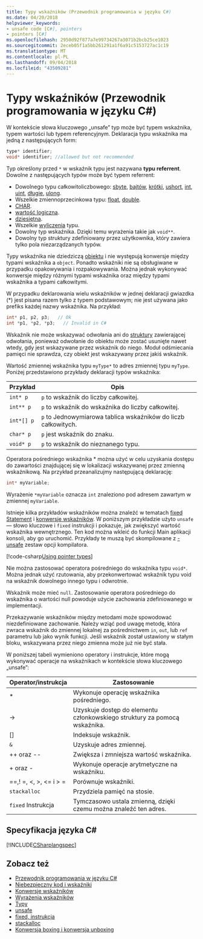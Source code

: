 ```yaml
---
title: Typy wskaźników (Przewodnik programowania w języku C#)
ms.date: 04/20/2018
helpviewer_keywords:
- unsafe code [C#], pointers
- pointers [C#]
ms.openlocfilehash: 2950d92f877a7e99734267a3071b2bcb25ce1023
ms.sourcegitcommit: 2eceb05f1a5bb261291a1f6a91c5153727ac1c19
ms.translationtype: MT
ms.contentlocale: pl-PL
ms.lasthandoff: 09/04/2018
ms.locfileid: "43509281"
---
```

# <a name="pointer-types-c-programming-guide"></a>Typy wskaźników (Przewodnik programowania w języku C#)

W kontekście słowa kluczowego „unsafe” typ może być typem wskaźnika, typem wartości lub typem referencyjnym. Deklaracja typu wskaźnika ma jedną z następujących form:

``` csharp
type* identifier;
void* identifier; //allowed but not recommended
```

Typ określony przed `*` w wskaźnik typu jest nazywana **typu referrent**. Dowolne z następujących typów może być typem referrent:

- Dowolnego typu całkowitoliczbowego: [sbyte](../../language-reference/keywords/sbyte.md), [bajtów](../../language-reference/keywords/byte.md), [krótki](../../language-reference/keywords/short.md), [ushort](../../language-reference/keywords/ushort.md), [int](../../language-reference/keywords/int.md), [uint](../../language-reference/keywords/uint.md), [długie](../../language-reference/keywords/long.md), [ulong](../../language-reference/keywords/ulong.md).
- Wszelkie zmiennoprzecinkowa typu: [float](../../language-reference/keywords/float.md), [double](../../language-reference/keywords/double.md).
- [CHAR](../../language-reference/keywords/char.md).
- [wartość logiczna](../../language-reference/keywords/bool.md).
- [dziesiętna](../../language-reference/keywords/decimal.md).
- Wszelkie [wyliczenia](../../language-reference/keywords/enum.md) typu.
- Dowolny typ wskaźnika. Dzięki temu wyrażenia takie jak `void**`.
- Dowolny typ struktury zdefiniowany przez użytkownika, który zawiera tylko pola niezarządzanych typów.

Typy wskaźnika nie dziedziczą [obiektu](../../language-reference/keywords/object.md) i nie występują konwersje między typami wskaźnika a `object`. Ponadto wskaźniki nie są obsługiwane w przypadku opakowywania i rozpakowywania. Można jednak wykonywać konwersje między różnymi typami wskaźnika oraz między typami wskaźnika a typami całkowitymi.

W przypadku deklarowania wielu wskaźników w jednej deklaracji gwiazdka (*) jest pisana razem tylko z typem podstawowym; nie jest używana jako prefiks każdej nazwy wskaźnika. Na przykład:

```csharp
int* p1, p2, p3;   // Ok
int *p1, *p2, *p3;   // Invalid in C#
```

Wskaźnik nie może wskazywać odwołania ani do [struktury](../../language-reference/keywords/struct.md) zawierającej odwołania, ponieważ odwołanie do obiektu może zostać usunięte nawet wtedy, gdy jest wskazywane przez wskaźnik do niego. Moduł odśmiecania pamięci nie sprawdza, czy obiekt jest wskazywany przez jakiś wskaźnik.

Wartość zmiennej wskaźnika typu `myType*` to adres zmiennej typu `myType`. Poniżej przedstawiono przykłady deklaracji typów wskaźnika:

|Przykład|Opis|
|-------------|-----------------|
|`int* p`|`p` to wskaźnik do liczby całkowitej.|
|`int** p`|`p` to wskaźnik do wskaźnika do liczby całkowitej.|
|`int*[] p`|`p` to Jednowymiarowa tablica wskaźników do liczb całkowitych.|
|`char* p`|`p` jest wskaźnik do znaku.|
|`void* p`|`p` to wskaźnik do nieznanego typu.|

Operatora pośredniego wskaźnika * można użyć w celu uzyskania dostępu do zawartości znajdującej się w lokalizacji wskazywanej przez zmienną wskaźnikową. Na przykład przeanalizujmy następującą deklarację:

```csharp
int* myVariable;
```

Wyrażenie `*myVariable` oznacza `int` znaleziono pod adresem zawartym w zmiennej `myVariable`.

Istnieje kilka przykładów wskaźników można znaleźć w tematach [fixed Statement](../../language-reference/keywords/fixed-statement.md) i [konwersje wskaźników](../../programming-guide/unsafe-code-pointers/pointer-conversions.md). W poniższym przykładzie użyto `unsafe` — słowo kluczowe i `fixed` instrukcji i pokazuje, jak zwiększyć wartość wskaźnika wewnętrznego.  Ten kod można wkleić do funkcji Main aplikacji konsoli, aby go uruchomić. Przykłady te muszą być skompilowane z [-unsafe](../../language-reference/compiler-options/unsafe-compiler-option.md) zestaw opcji kompilatora.

[!code-csharp[Using pointer types](../../../../samples/snippets/csharp/keywords/FixedKeywordExamples.cs#5)]

Nie można zastosować operatora pośredniego do wskaźnika typu `void*`. Można jednak użyć rzutowania, aby przekonwertować wskaźnik typu void na wskaźnik dowolnego innego typu i odwrotnie.

Wskaźnik może mieć `null`. Zastosowanie operatora pośredniego do wskaźnika o wartości null powoduje użycie zachowania zdefiniowanego w implementacji.

Przekazywanie wskaźników między metodami może spowodować niezdefiniowane zachowanie. Należy wziąć pod uwagę metodę, która zwraca wskaźnik do zmiennej lokalnej za pośrednictwem `in`, `out`, lub `ref` parametru lub jako wynik funkcji. Jeśli wskaźnik został ustawiony w stałym bloku, wskazywana przez niego zmienna może już nie być stała.

W poniższej tabeli wymieniono operatory i instrukcje, które mogą wykonywać operacje na wskaźnikach w kontekście słowa kluczowego „unsafe”:

|Operator/instrukcja|Zastosowanie|
|-------------------------|---------|
|*|Wykonuje operację wskaźnika pośredniego.|
|->|Uzyskuje dostęp do elementu członkowskiego struktury za pomocą wskaźnika.|
|[]|Indeksuje wskaźnik.|
|`&`|Uzyskuje adres zmiennej.|
|++ oraz --|Zwiększa i zmniejsza wartość wskaźnika.|
|+ oraz -|Wykonuje operacje arytmetyczne na wskaźniku.|
|==,! =, \<, >, \<= i > =|Porównuje wskaźniki.|
|`stackalloc`|Przydziela pamięć na stosie.|
|`fixed` Instrukcja|Tymczasowo ustala zmienną, dzięki czemu można znaleźć ten adres.|

## <a name="c-language-specification"></a>Specyfikacja języka C#

 [!INCLUDE[CSharplangspec](~/includes/csharplangspec-md.md)]

## <a name="see-also"></a>Zobacz też

- [Przewodnik programowania w języku C#](../index.md)  
- [Niebezpieczny kod i wskaźniki](index.md)  
- [Konwersje wskaźników](pointer-conversions.md)  
- [Wyrażenia wskaźników](pointer-expressions.md)  
- [Typy](../../language-reference/keywords/types.md)  
- [unsafe](../../language-reference/keywords/unsafe.md)  
- [fixed, instrukcja](../../language-reference/keywords/fixed-statement.md)  
- [stackalloc](../../language-reference/keywords/stackalloc.md)  
- [Konwersja boxing i konwersja unboxing](../types/boxing-and-unboxing.md)
